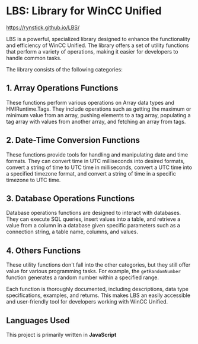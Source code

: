 # LBS: Library for WinCC Unified

https://rynstick.github.io/LBS/

LBS is a powerful, specialized library designed to enhance the functionality and efficiency of WinCC Unified. The library offers a set of utility functions that perform a variety of operations, making it easier for developers to handle common tasks. 

The library consists of the following categories:

## 1. Array Operations Functions
These functions perform various operations on Array data types and HMIRuntime.Tags. They include operations such as getting the maximum or minimum value from an array, pushing elements to a tag array, populating a tag array with values from another array, and fetching an array from tags. 

## 2. Date-Time Conversion Functions
These functions provide tools for handling and manipulating date and time formats. They can convert time in UTC milliseconds into desired formats, convert a string of time to UTC time in milliseconds, convert a UTC time into a specified timezone format, and convert a string of time in a specific timezone to UTC time.

## 3. Database Operations Functions
Database operations functions are designed to interact with databases. They can execute SQL queries, insert values into a table, and retrieve a value from a column in a database given specific parameters such as a connection string, a table name, columns, and values.

## 4. Others Functions
These utility functions don't fall into the other categories, but they still offer value for various programming tasks. For example, the `getRandomNumber` function generates a random number within a specified range.

Each function is thoroughly documented, including descriptions, data type specifications, examples, and returns. This makes LBS an easily accessible and user-friendly tool for developers working with WinCC Unified.

## Languages Used

This project is primarily written in **JavaScript**
